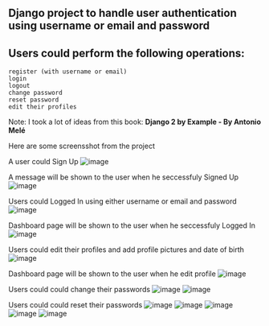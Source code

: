 
## Django project to handle user authentication using username or email and password


## Users could perform the following operations:
    register (with username or email)
    login
    logout 
    change password 
    reset password 
    edit their profiles

Note: I took a lot of ideas from this book: **Django 2 by Example - By Antonio Melé**

Here are some screensshot from the project


A user could Sign Up 
![image](https://github.com/pedrasfloki/django-authentication/blob/main/screensshot/01.png)

A message will be shown to the user when he seccessfuly Signed Up
![image](https://github.com/pedrasfloki/django-authentication/blob/main/screensshot/02-%20sign%20up%20successfully.png)

Users could Logged In using either username or email and password
![image](https://github.com/pedrasfloki/django-authentication/blob/main/screensshot/03-%20sign%20in.png)

Dashboard page will be shown to the user when he seccessfuly Logged In
![image](https://github.com/pedrasfloki/django-authentication/blob/main/screensshot/02-%20sign%20up%20successfully.png)

Users could edit their profiles and add profile pictures and date of birth
![image](https://github.com/pedrasfloki/django-authentication/blob/main/screensshot/04-%20dashboard.png)

Dashboard page will be shown to the user when he edit profile
![image](https://github.com/pedrasfloki/django-authentication/blob/main/screensshot/05-%20edit%20profile.png)

Users could could change their passwords 
![image](https://github.com/pedrasfloki/django-authentication/blob/main/screensshot/06-%20dashboard%20edited.png)
![image](https://github.com/pedrasfloki/django-authentication/blob/main/screensshot/07-%20change%20password.png)

Users could could reset their passwords 
![image](https://github.com/pedrasfloki/django-authentication/blob/main/screensshot/08-%20password%20changing%20done.png)
![image](https://github.com/pedrasfloki/django-authentication/blob/main/screensshot/10-%20reset%20password.png)
![image](https://github.com/pedrasfloki/django-authentication/blob/main/screensshot/11-.png)
![image](https://github.com/pedrasfloki/django-authentication/blob/main/screensshot/13.png)
![image](https://github.com/pedrasfloki/django-authentication/blob/main/screensshot/14.png)

